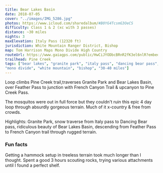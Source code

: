 ```yaml
---
title: Bear Lakes Basin
date: 2018-07-05
cover: "../images/IMG_5286.jpg"
photos: https://www.icloud.com/sharedalbum/#B0YG4TcsmG3OeCS
difficulty: Class 1 & 2 (xc with 3 passes)
distance: ~30 miles
nights: 3
maxElevation: Italy Pass (12320 ft)
jurisdiction: White Mountain Ranger District, Bishop
map: Tom Harrison Maps Mono Divide High Country
routeUrl: https://www.gaiagps.com/public/HwCiJYODbcBRnR2fK3el6nlR?embed=True
trailhead: Pine Creek
tags: ["bear lakes", "granite park", "italy pass", "dancing bear pass", "pine creek", "french canyon", "sierras", "california", "hike", "2018", "cross-country",
"mono divide", "white mountain", "bishop", "30-40 miles"]
---
```


Loop climbs Pine Creek trail,traverses Granite Park and Bear Lakes Basin, over Feather Pass to junction
with French Canyon Trail & upcanyon to Pine Creek Pass.

The mosquitos were out in full force but they couldn't ruin this epic 4 day
loop through absurdly gorgeous terrain.  Much of it x-country & free from
crowds.

Highlights: Granite Park, snow traverse from Italy pass to Dancing Bear pass,
ridiculous beauty of Bear Lakes Basin, descending from Feather Pass to French
Canyon trail through rugged terrain.

### Fun facts

Getting a hammock setup in treeless terrain took much longer than I thought.
Spent a good 3 hours scouting rocks, trying various attachments until I found
a perfect shelf.
